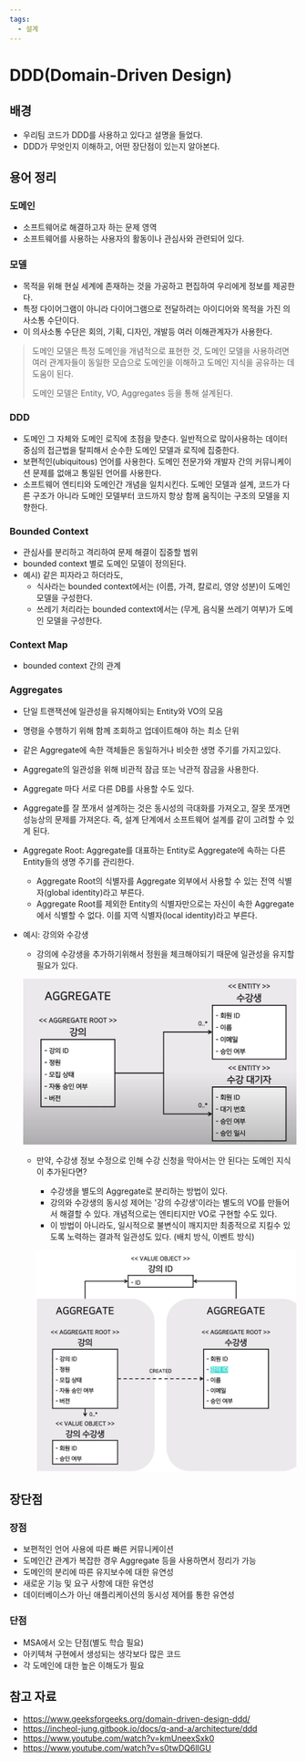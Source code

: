 ```yaml
---
tags:
  - 설계
---
```

# DDD(Domain-Driven Design)

## 배경

- 우리팀 코드가 DDD를 사용하고 있다고 설명을 들었다.
- DDD가 무엇인지 이해하고, 어떤 장단점이 있는지 알아본다.

## 용어 정리

### 도메인

- 소프트웨어로 해결하고자 하는 문제 영역
- 소프트웨어를 사용하는 사용자의 활동이나 관심사와 관련되어 있다.

### 모델

- 목적을 위해 현실 세계에 존재하는 것을 가공하고 편집하여 우리에게 정보를 제공한다.
- 특정 다이어그램이 아니라 다이어그램으로 전달하려는 아이디어와 목적을 가진 의사소통 수단이다.
- 이 의사소통 수단은 회의, 기획, 디자인, 개발등 여러 이해관계자가 사용한다.

> 도메인 모델은 특정 도메인을 개념적으로 표현한 것, 도메인 모델을 사용하려면 여러 관계자들이 동일한 모습으로 도메인을 이해하고 도메인 지식을 공유하는 데 도움이 된다.
>
> 도메인 모델은 Entity, VO, Aggregates 등을 통해 설계된다. 

### DDD

- 도메인 그 자체와 도메인 로직에 초점을 맞춘다. 일반적으로 많이사용하는 데이터 중심의 접근법을 탈피해서 순수한 도메인 모델과 로직에 집중한다.
- 보편적인(ubiquitous) 언어를 사용한다. 도메인 전문가와 개발자 간의 커뮤니케이션 문제를 없애고 통일된 언어를 사용한다.
- 소프트웨어 엔티티와 도메인간 개념을 일치시킨다. 도메인 모델과 설계, 코드가 다른 구조가 아니라 도메인 모델부터 코드까지 항상 함께 움직이는 구조의 모델을 지향한다.

### Bounded Context

- 관심사를 분리하고 격리하여 문제 해결이 집중할 범위
- bounded context 별로 도메인 모델이 정의된다.
- 예시) 같은 피자라고 하더라도,
  - 식사라는 bounded context에서는 (이름, 가격, 칼로리, 영양 성분)이 도메인 모델을 구성한다.
  - 쓰레기 처리라는 bounded context에서는 (무게, 음식물 쓰레기 여부)가 도메인 모델을 구성한다.

### Context Map

- bounded context 간의 관계

### Aggregates

- 단일 트랜잭션에 일관성을 유지해야되는 Entity와 VO의 모음

- 명령을 수행하기 위해 함께 조회하고 업데이트해야 하는 최소 단위

- 같은 Aggregate에 속한 객체들은 동일하거나 비슷한 생명 주기를 가지고있다.

- Aggregate의 일관성을 위해 비관적 잠금 또는 낙관적 잠금을 사용한다.

- Aggregate 마다 서로 다른 DB를 사용할 수도 있다.

- Aggregate를 잘 쪼개서 설계하는 것은 동시성의 극대화를 가져오고, 잘못 쪼개면 성능상의 문제를 가져온다. 즉, 설계 단계에서 소프트웨어 설계를 같이 고려할 수 있게 된다.

- Aggregate Root: Aggregate를 대표하는 Entity로 Aggregate에 속하는 다른 Entity들의 생명 주기를 관리한다.

  - Aggregate Root의 식별자를 Aggregate 외부에서 사용할 수 있는 전역 식별자(global identity)라고 부른다.
  - Aggregate Root를 제외한 Entity의 식별자만으로는 자신이 속한 Aggregate에서 식별할 수 없다. 이를 지역 식별자(local identity)라고 부른다.

- 예시: 강의와 수강생

  - 강의에 수강생을 추가하기위해서 정원을 체크해야되기 때문에 일관성을 유지할 필요가 있다.

  ![image-20230120161153528](assets/image-20230120161153528.png)

   - 만약, 수강생 정보 수정으로 인해 수강 신청을 막아서는 안 된다는 도메인 지식이 추가된다면?

     	- 수강생을 별도의 Aggregate로 분리하는 방법이 있다.
     	- 강의와 수강생의 동시성 제어는 '강의 수강생'이라는 별도의 VO를 만들어서 해결할 수 있다. 개념적으로는 엔티티지만 VO로 구현할 수도 있다.
     	- 이 방법이 아니라도, 일시적으로 불변식이 깨지지만 최종적으로 지킬수 있도록 노력하는 결과적 일관성도 있다. (배치 방식, 이벤트 방식)

     ![image-20230120162458827](assets/image-20230120162458827.png)

## 장단점

### 장점

- 보편적인 언어 사용에 따른 빠른 커뮤니케이션
- 도메인간 관계가 복잡한 경우 Aggregate 등을 사용하면서 정리가 가능
- 도메인의 분리에 따른 유지보수에 대한 유연성
- 새로운 기능 및 요구 사항에 대한 유연성
- 데이터베이스가 아닌 애플리케이션의 동시성 제어를 통한 유연성

### 단점

- MSA에서 오는 단점(별도 학습 필요)
- 아키텍쳐 구현에서 생성되는 생각보다 많은 코드
- 각 도메인에 대한 높은 이해도가 필요

## 참고 자료

- https://www.geeksforgeeks.org/domain-driven-design-ddd/
- https://incheol-jung.gitbook.io/docs/q-and-a/architecture/ddd
- https://www.youtube.com/watch?v=kmUneexSxk0
- https://www.youtube.com/watch?v=s0twDQ6lIGU